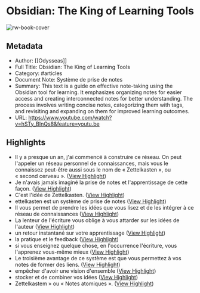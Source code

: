 # Obsidian: The King of Learning Tools

![rw-book-cover](https://i.ytimg.com/vi/hSTy_BInQs8/maxresdefault.jpg)

## Metadata
- Author: [[Odysseas]]
- Full Title: Obsidian: The King of Learning Tools
- Category: #articles
- Document Note: Système de prise de notes
- Summary: This text is a guide on effective note-taking using the Obsidian tool for learning. It emphasizes organizing notes for easier access and creating interconnected notes for better understanding. The process involves writing concise notes, categorizing them with tags, and revisiting and expanding on them for improved learning outcomes.
- URL: https://www.youtube.com/watch?v=hSTy_BInQs8&feature=youtu.be

## Highlights
- Il y a presque un an, j'ai commencé à construire ce réseau. On peut l'appeler un réseau personnel de connaissances, mais vous le connaissez peut-être aussi sous le nom de « Zettelkasten », ou « second cerveau ». ([View Highlight](https://read.readwise.io/read/01jtvh1pbdrvcmkjxa753w1ywe))
- Je n'avais jamais imaginé la prise de notes et l'apprentissage de cette façon. ([View Highlight](https://read.readwise.io/read/01jtvh8v1x63hzbdvmpj8f03gh))
- C'est l'idée de Zettelkasten. ([View Highlight](https://read.readwise.io/read/01jtvh9k0rcqzq886xvnqde5md))
- ettelkasten est un système de prise de notes ([View Highlight](https://read.readwise.io/read/01jtvha3c3am73c5zfth5x0e04))
- Il vous permet de prendre les idées que vous lisez et de les intégrer à ce réseau de connaissances ([View Highlight](https://read.readwise.io/read/01jtvhacfn39rrnvq22p0q4p6k))
- La lenteur de l'écriture vous oblige à vous attarder sur les idées de l'auteur ([View Highlight](https://read.readwise.io/read/01jtvhbgbs86d3bnpcb67tt0j3))
- un retour instantané sur votre apprentissage ([View Highlight](https://read.readwise.io/read/01jtvhcs6n27jgrj0y59he54wa))
- la pratique et le feedback ([View Highlight](https://read.readwise.io/read/01jtvhdysr447j15ss2qg0n8f0))
- si vous enseignez quelque chose, en l'occurrence l'écriture, vous l'apprenez vous-même mieux ([View Highlight](https://read.readwise.io/read/01jtvhffnt72ma3f6kft90yr2p))
- Le troisième avantage de ce système est que vous permettez à vos notes de former des liens. ([View Highlight](https://read.readwise.io/read/01jtvhgrwtpa2b98sk7c4z3bbq))
- empêcher d'avoir une vision d'ensemble ([View Highlight](https://read.readwise.io/read/01jtvhh7q711qkn0ttb90bmwam))
- stocker et de combiner vos idées ([View Highlight](https://read.readwise.io/read/01jtvhjnv9gzk1zxa4czgf04yb))
- Zettelkastem » ou « Notes atomiques ». ([View Highlight](https://read.readwise.io/read/01jtvkft6qzn21ppxqktmyh1wr))

